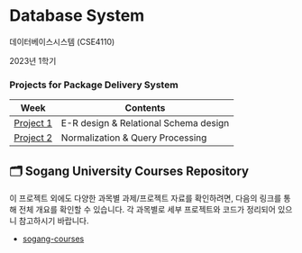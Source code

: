 # Database System

데이터베이스시스템 (CSE4110)

2023년 1학기

### Projects for Package Delivery System

| Week                       | Contents                              |
| -------------------------- | ------------------------------------- |
| [Project 1](/[DBProject1]) | E-R design & Relational Schema design |
| [Project 2](/[DBProject2]) | Normalization & Query Processing      |

## 🗂️ Sogang University Courses Repository

이 프로젝트 외에도 다양한 과목별 과제/프로젝트 자료를 확인하려면, 다음의 링크를 통해 전체 개요를 확인할 수 있습니다. 각 과목별로 세부 프로젝트와 코드가 정리되어 있으니 참고하시기 바랍니다.

- [sogang-courses](https://github.com/kevink1113/sogang-univ-courses)
